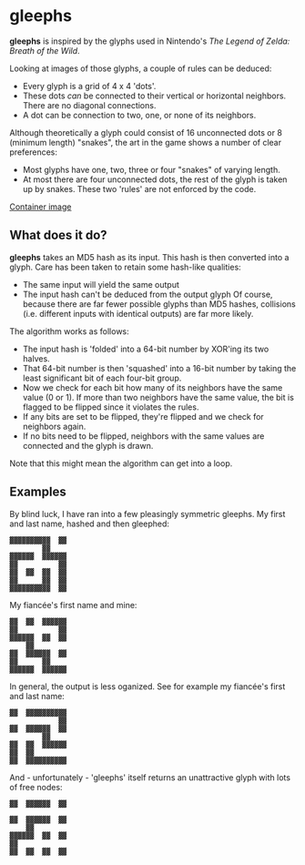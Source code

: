 # gleephs

**gleephs** is inspired by the glyphs used in Nintendo's _The Legend of Zelda: Breath of the Wild_.

Looking at images of those glyphs, a couple of rules can be deduced:
* Every glyph is a grid of 4 x 4 'dots'.
* These dots _can_ be connected to their vertical or horizontal neighbors. There are no diagonal connections.
* A dot can be connection to two, one, or none of its neighbors.

Although theoretically a glyph could consist of 16 unconnected dots or 8 (minimum length) "snakes", the art in the game shows a number of clear preferences:
* Most glyphs have one, two, three or four "snakes" of varying length.
* At most there are four unconnected dots, the rest of the glyph is taken up by snakes.
These two 'rules' are not enforced by the code.

[Container image](https://hub.docker.com/repository/docker/andreasduerloo/gleephs)

## What does it do?

**gleephs** takes an MD5 hash as its input. This hash is then converted into a glyph. Care has been taken to retain some hash-like qualities:
* The same input will yield the same output
* The input hash can't be deduced from the output glyph
Of course, because there are far fewer possible glyphs than MD5 hashes, collisions (i.e. different inputs with identical outputs) are far more likely.

The algorithm works as follows:
- The input hash is 'folded' into a 64-bit number by XOR'ing its two halves.
- That 64-bit number is then 'squashed' into a 16-bit number by taking the least significant bit of each four-bit group.
- Now we check for each bit how many of its neighbors have the same value (0 or 1). If more than two neighbors have the same value, the bit is flagged to be flipped since it violates the rules.
- If any bits are set to be flipped, they're flipped and we check for neighbors again.
- If no bits need to be flipped, neighbors with the same values are connected and the glyph is drawn.

Note that this might mean the algorithm can get into a loop.

## Examples

By blind luck, I have ran into a few pleasingly symmetric gleephs.
My first and last name, hashed and then gleephed:
```
▓▓▓▓▓▓▓▓▓▓  ▓▓
        ▓▓      
▓▓▓▓▓▓  ▓▓▓▓▓▓
▓▓          ▓▓
▓▓  ▓▓  ▓▓  ▓▓
▓▓      ▓▓  ▓▓
▓▓▓▓▓▓▓▓▓▓  ▓▓
```

My fiancée's first name and mine:
```
▓▓  ▓▓  ▓▓▓▓▓▓
▓▓          ▓▓
▓▓▓▓▓▓  ▓▓  ▓▓
    ▓▓
▓▓  ▓▓▓▓▓▓  ▓▓
▓▓      ▓▓
▓▓▓▓▓▓  ▓▓▓▓▓▓
```

In general, the output is less oganized. See for example my fiancée's first and last name:
```
▓▓  ▓▓▓▓▓▓▓▓▓▓
            ▓▓  
▓▓  ▓▓▓▓▓▓  ▓▓
        ▓▓
▓▓  ▓▓  ▓▓▓▓▓▓
▓▓  ▓▓
▓▓  ▓▓▓▓▓▓▓▓▓▓
```

And - unfortunately - 'gleephs' itself returns an unattractive glyph with lots of free nodes:
```
▓▓  ▓▓▓▓▓▓  ▓▓

▓▓  ▓▓▓▓▓▓  ▓▓
    ▓▓
▓▓▓▓▓▓  ▓▓  ▓▓
▓▓
▓▓  ▓▓  ▓▓  ▓▓
```
